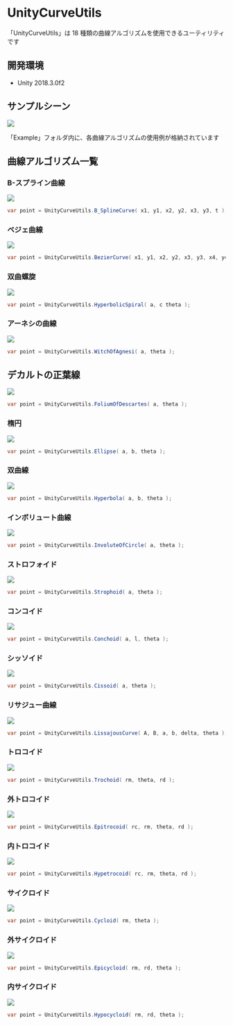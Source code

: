 # UnityCurveUtils

「UnityCurveUtils」は 18 種類の曲線アルゴリズムを使用できるユーティリティです  

## 開発環境

- Unity 2018.3.0f2

## サンプルシーン

![](https://raw.githubusercontent.com/baba-s/unity-curve-utils/master/Screenshots/00_Example.png)

「Example」フォルダ内に、各曲線アルゴリズムの使用例が格納されています  

## 曲線アルゴリズム一覧

### B-スプライン曲線

![](https://raw.githubusercontent.com/baba-s/unity-curve-utils/master/Screenshots/01_B_SplineCurve.png)

```cs
var point = UnityCurveUtils.B_SplineCurve( x1, y1, x2, y2, x3, y3, t );
```

### ベジェ曲線

![](https://raw.githubusercontent.com/baba-s/unity-curve-utils/master/Screenshots/02_BezierCurve.png)

```cs
var point = UnityCurveUtils.BezierCurve( x1, y1, x2, y2, x3, y3, x4, y4, t );
```

### 双曲螺旋

![](https://raw.githubusercontent.com/baba-s/unity-curve-utils/master/Screenshots/03_HyperbolicSpiral.png)

```cs
var point = UnityCurveUtils.HyperbolicSpiral( a, c theta );
```

### アーネシの曲線

![](https://raw.githubusercontent.com/baba-s/unity-curve-utils/master/Screenshots/04_WitchOfAgnesi.png)

```cs
var point = UnityCurveUtils.WitchOfAgnesi( a, theta );
```

## デカルトの正葉線

![](https://raw.githubusercontent.com/baba-s/unity-curve-utils/master/Screenshots/05_FoliumOfDescartes.png)

```cs
var point = UnityCurveUtils.FoliumOfDescartes( a, theta );
```

### 楕円

![](https://raw.githubusercontent.com/baba-s/unity-curve-utils/master/Screenshots/06_Ellipse.png)

```cs
var point = UnityCurveUtils.Ellipse( a, b, theta );
```

### 双曲線

![](https://raw.githubusercontent.com/baba-s/unity-curve-utils/master/Screenshots/07_Hyperbola.png)

```cs
var point = UnityCurveUtils.Hyperbola( a, b, theta );
```

### インボリュート曲線

![](https://raw.githubusercontent.com/baba-s/unity-curve-utils/master/Screenshots/08_InvoluteOfCircle.png)

```cs
var point = UnityCurveUtils.InvoluteOfCircle( a, theta );
```

### ストロフォイド

![](https://raw.githubusercontent.com/baba-s/unity-curve-utils/master/Screenshots/09_Strophoid.png)

```cs
var point = UnityCurveUtils.Strophoid( a, theta );
```

### コンコイド

![](https://raw.githubusercontent.com/baba-s/unity-curve-utils/master/Screenshots/10_Conchoid.png)

```cs
var point = UnityCurveUtils.Conchoid( a, l, theta );
```

### シッソイド

![](https://raw.githubusercontent.com/baba-s/unity-curve-utils/master/Screenshots/11_Cissoid.png)

```cs
var point = UnityCurveUtils.Cissoid( a, theta );
```

### リサジュー曲線

![](https://raw.githubusercontent.com/baba-s/unity-curve-utils/master/Screenshots/12_LissajousCurve.png)

```cs
var point = UnityCurveUtils.LissajousCurve( A, B, a, b, delta, theta );
```

### トロコイド

![](https://raw.githubusercontent.com/baba-s/unity-curve-utils/master/Screenshots/13_Trochoid.png)

```cs
var point = UnityCurveUtils.Trochoid( rm, theta, rd );
```

### 外トロコイド

![](https://raw.githubusercontent.com/baba-s/unity-curve-utils/master/Screenshots/14_Epitrocoid.png)

```cs
var point = UnityCurveUtils.Epitrocoid( rc, rm, theta, rd );
```

### 内トロコイド

![](https://raw.githubusercontent.com/baba-s/unity-curve-utils/master/Screenshots/15_Hypetrocoid.png)

```cs
var point = UnityCurveUtils.Hypetrocoid( rc, rm, theta, rd );
```

### サイクロイド

![](https://raw.githubusercontent.com/baba-s/unity-curve-utils/master/Screenshots/16_Cycloid.png)

```cs
var point = UnityCurveUtils.Cycloid( rm, theta );
```

### 外サイクロイド

![](https://raw.githubusercontent.com/baba-s/unity-curve-utils/master/Screenshots/17_Epicycloid.png)

```cs
var point = UnityCurveUtils.Epicycloid( rm, rd, theta );
```

### 内サイクロイド

![](https://raw.githubusercontent.com/baba-s/unity-curve-utils/master/Screenshots/18_Hypocycloid.png)

```cs
var point = UnityCurveUtils.Hypocycloid( rm, rd, theta );
```
